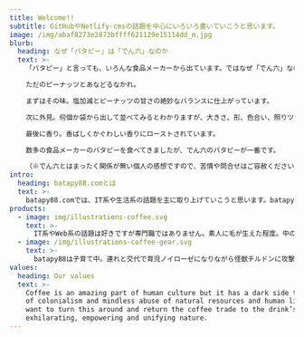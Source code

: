 ```yaml
---
title: Welcome!!
subtitle: GitHubやNetlify-cmsの話題を中心にいろいろ書いていこうと思います。
image: /img/abaf8273e2873bffff621129e15114dd_m.jpg
blurb:
  heading: なぜ「バタピー」は「でん六」なのか
  text: >-
    「バタピー」と言っても、いろんな食品メーカーから出ています。ではなぜ「でん六」なのか？！それは「品質（Quality）が他のメーカーのものとはぜんぜん違う！！」からです。

    ただのピーナッツとあなどるなかれ。

    まずはその味。塩加減とピーナッツの甘さの絶妙なバランスに仕上がっています。

    次に外見。何個か袋から出して並べてみるとわかりますが、大きさ、形、色合い、照りツヤが粒揃いです。

    最後に香り。香ばしくかぐわしい香りにローストされています。

    数多の食品メーカーのバタピーを食べてきましたが、でん六のバタピーが一番です。

    （※でん六とはまったく関係が無い個人の感想ですので、苦情や問合せはご容赦くださいませ。m_ _m）
intro:
  heading: batapy88.comとは
  text: >-
    batapy88.comでは、IT系や生活系の話題を主に取り上げていこうと思います。batapy88(本サイトの管理人）は、日頃から人間と話す時間よりもコンピューターと会話している時間のほうが圧倒的に長いです。一方で、子育て真っ最中で、家族と共に日々成長でもあります。その両方で巡り合った発見や驚きや苦難について取り上げていきたいと思っています。
products:
  - image: img/illustrations-coffee.svg
    text: >-
      IT系やWeb系の話題は好きですが専門職ではありません。素人に毛が生えた程度。中の下。Google先生に先人たちの教えを乞う毎日。Windows、Ubuntu、GitHub、Python、npm、Chrome、EmEditorが好き。いつか専門職になりた～い。
  - image: /img/illustrations-coffee-gear.svg
    text: >-
      batapy88は子育て中。連れと交代で育児ノイローゼになりながら怪獣チルドンに攻撃を食らう毎日。ときどきホントにしんどい。でも怪獣のことを天使と錯覚するたびになんとか復活してなんとか持ちこたえている。
values:
  heading: Our values
  text: >-
    Coffee is an amazing part of human culture but it has a dark side too – one
    of colonialism and mindless abuse of natural resources and human lives. We
    want to turn this around and return the coffee trade to the drink’s
    exhilarating, empowering and unifying nature.
---
```


